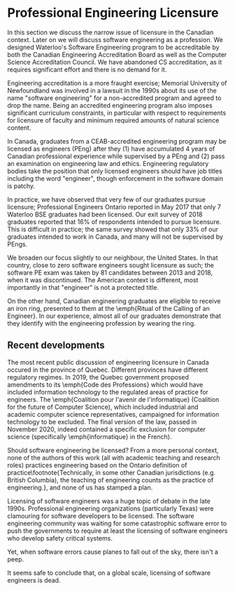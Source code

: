 # Professional Engineering Licensure

In this section we discuss the narrow issue of licensure in the
Canadian context. Later on we will discuss software engineering as a
profession. We designed Waterloo's Software Engineering program to be
accreditable by both the Canadian Engineering Accreditation Board as
well as the Computer Science Accreditation Council. We have abandoned
CS accreditation, as it requires significant effort and there is no
demand for it.

Engineering accreditation is a more fraught exercise; Memorial
University of Newfoundland was involved in a lawsuit in the 1990s
about its use of the name "software engineering" for a non-accredited
program and agreed to drop the name. Being an accredited engineering
program also imposes significant curriculum constraints, in particular
with respect to requirements for licensure of faculty and minimum
required amounts of natural science content.

In Canada, graduates from a CEAB-accredited engineering program may be
licensed as engineers (PEng) after they (1) have accumulated 4 years
of Canadian professional experience while supervised by a PEng and (2)
pass an examination on engineering law and ethics. Engineering
regulatory bodies take the position that only licensed engineers
should have job titles including the word "engineer", though
enforcement in the software domain is patchy.

In practice, we have observed that very few of our graduates pursue
licensure; Professional Engineers Ontario reported in May 2017 that only 7
Waterloo BSE graduates had been licensed. Our exit survey of 2018
graduates reported that 16\% of respondents intended to pursue
licensure. This is difficult in practice; the same survey showed that
only 33\% of our graduates intended to work in Canada, and many will
not be supervised by PEngs.

We broaden our focus slightly to our neighbour, the United States.  In
that country, close to zero software engineers sought licensure as
such; the software PE exam was taken by 81 candidates between 2013 and
2018, when it was discontinued. The American context is different,
most importantly in that "engineer" is not a protected title.

On the other hand, Canadian engineering graduates are eligible to
receive an iron ring, presented to them at the \emph{Ritual of the
Calling of an Engineer}. In our experience, almost all of our
graduates demonstrate that they identify with the engineering
profession by wearing the ring.

## Recent developments

The most recent public discussion of engineering licensure in Canada
occured in the province of Quebec. Different provinces have different
regulatory regimes. In 2019, the Quebec government proposed amendments
to its \emph{Code des Professions} which would have included
information technology to the regulated areas of practice for
engineers. The \emph{Coalition pour l'avenir de l'informatique}
(Coalition for the future of Computer Science), which included
industrial and academic computer science representatives, campaigned
for information technology to be excluded. The final version of the
law, passed in November 2020, indeed contained a specific exclusion for
computer science (specifically \emph{informatique} in the French).

Should software engineering be licensed? From a more personal context,
none of the authors of this work (all with academic teaching and
research roles) practices engineering based on the Ontario definition
of practice\footnote{Technically, in some
other Canadian jurisdictions (e.g. British Columbia), the teaching of
engineering counts as the practice of engineering.}, and none of us
has stamped a plan. 

Licensing of software engineers was a huge topic of debate in the late
1990s. Professional engineering organizations (particularly Texas)
were clamouring for software developers to be licensed. The software
engineering community was waiting for some catastrophic software error
to push the governments to require at least the licensing of software
engineers who develop safety critical systems.

Yet, when software errors cause planes to fall out of the sky, there
isn't a peep.

It seems safe to conclude that, on a global scale, licensing of
software engineers is dead.


